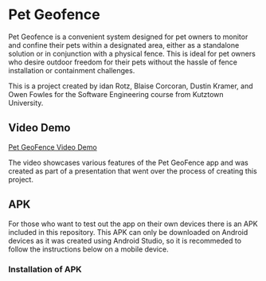 # Pet Geofence

Pet Geofence is a convenient system designed for pet owners to monitor and confine their pets within a designated area, either as a standalone solution or in conjunction with a physical fence. This is ideal for pet owners who desire outdoor freedom for their pets without the hassle of fence installation or containment challenges.

This is a project created by idan Rotz, Blaise Corcoran, Dustin Kramer, and Owen Fowles for the Software Engineering course from Kutztown University.

## Video Demo

[Pet GeoFence Video Demo](https://www.youtube.com/watch?v=jD74VAgSTXE&t=1s&ab_channel=PGF)

The video showcases various features of the Pet GeoFence app and was created as part of a presentation that went over the process of creating this project.

## APK

For those who want to test out the app on their own devices there is an APK included in this repository. This APK can only be downloaded on Android devices as it was created using Android Studio, so it is recommeded to follow the instructions below on a mobile device.

### Installation of APK

